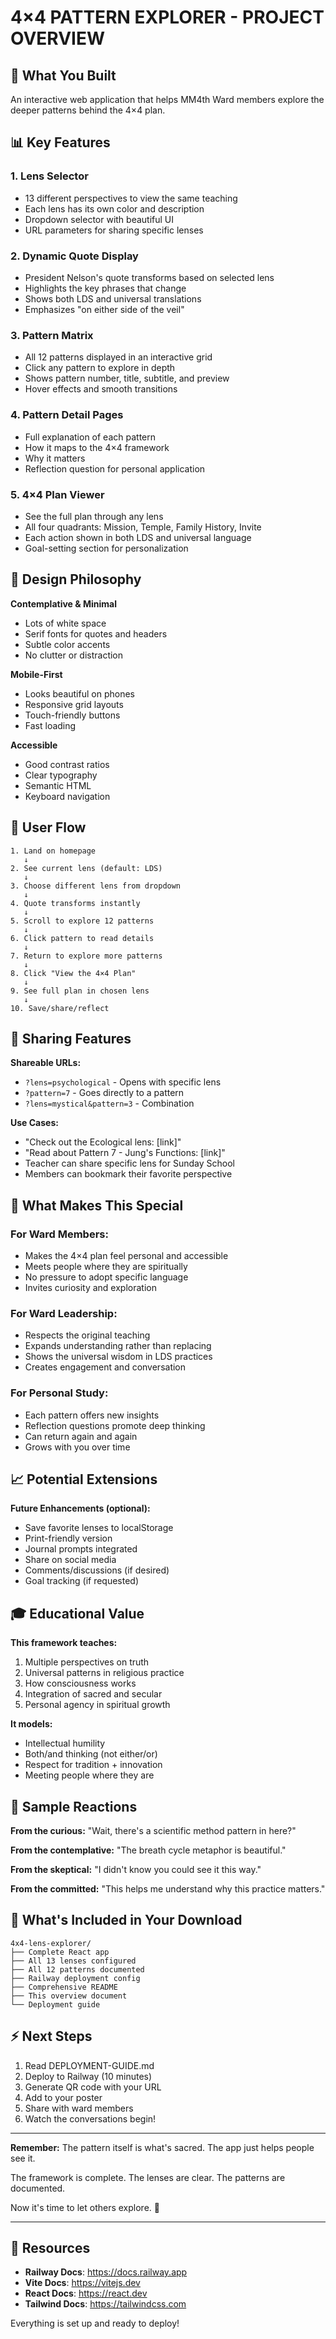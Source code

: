 # 4×4 PATTERN EXPLORER - PROJECT OVERVIEW

## 🎯 What You Built

An interactive web application that helps MM4th Ward members explore the deeper patterns behind the 4×4 plan.

## 📊 Key Features

### 1. **Lens Selector**
- 13 different perspectives to view the same teaching
- Each lens has its own color and description
- Dropdown selector with beautiful UI
- URL parameters for sharing specific lenses

### 2. **Dynamic Quote Display**
- President Nelson's quote transforms based on selected lens
- Highlights the key phrases that change
- Shows both LDS and universal translations
- Emphasizes "on either side of the veil"

### 3. **Pattern Matrix**
- All 12 patterns displayed in an interactive grid
- Click any pattern to explore in depth
- Shows pattern number, title, subtitle, and preview
- Hover effects and smooth transitions

### 4. **Pattern Detail Pages**
- Full explanation of each pattern
- How it maps to the 4×4 framework
- Why it matters
- Reflection question for personal application

### 5. **4×4 Plan Viewer**
- See the full plan through any lens
- All four quadrants: Mission, Temple, Family History, Invite
- Each action shown in both LDS and universal language
- Goal-setting section for personalization

## 🎨 Design Philosophy

**Contemplative & Minimal**
- Lots of white space
- Serif fonts for quotes and headers
- Subtle color accents
- No clutter or distraction

**Mobile-First**
- Looks beautiful on phones
- Responsive grid layouts
- Touch-friendly buttons
- Fast loading

**Accessible**
- Good contrast ratios
- Clear typography
- Semantic HTML
- Keyboard navigation

## 🔄 User Flow

```
1. Land on homepage
   ↓
2. See current lens (default: LDS)
   ↓
3. Choose different lens from dropdown
   ↓
4. Quote transforms instantly
   ↓
5. Scroll to explore 12 patterns
   ↓
6. Click pattern to read details
   ↓
7. Return to explore more patterns
   ↓
8. Click "View the 4×4 Plan"
   ↓
9. See full plan in chosen lens
   ↓
10. Save/share/reflect
```

## 📱 Sharing Features

**Shareable URLs:**
- `?lens=psychological` - Opens with specific lens
- `?pattern=7` - Goes directly to a pattern
- `?lens=mystical&pattern=3` - Combination

**Use Cases:**
- "Check out the Ecological lens: [link]"
- "Read about Pattern 7 - Jung's Functions: [link]"
- Teacher can share specific lens for Sunday School
- Members can bookmark their favorite perspective

## 🌟 What Makes This Special

### For Ward Members:
- Makes the 4×4 plan feel personal and accessible
- Meets people where they are spiritually
- No pressure to adopt specific language
- Invites curiosity and exploration

### For Ward Leadership:
- Respects the original teaching
- Expands understanding rather than replacing
- Shows the universal wisdom in LDS practices
- Creates engagement and conversation

### For Personal Study:
- Each pattern offers new insights
- Reflection questions promote deep thinking
- Can return again and again
- Grows with you over time

## 📈 Potential Extensions

**Future Enhancements (optional):**
- Save favorite lenses to localStorage
- Print-friendly version
- Journal prompts integrated
- Share on social media
- Comments/discussions (if desired)
- Goal tracking (if requested)

## 🎓 Educational Value

**This framework teaches:**
1. Multiple perspectives on truth
2. Universal patterns in religious practice
3. How consciousness works
4. Integration of sacred and secular
5. Personal agency in spiritual growth

**It models:**
- Intellectual humility
- Both/and thinking (not either/or)
- Respect for tradition + innovation
- Meeting people where they are

## 💬 Sample Reactions

**From the curious:**
"Wait, there's a scientific method pattern in here?"

**From the contemplative:**
"The breath cycle metaphor is beautiful."

**From the skeptical:**
"I didn't know you could see it this way."

**From the committed:**
"This helps me understand why this practice matters."

## 🎁 What's Included in Your Download

```
4x4-lens-explorer/
├── Complete React app
├── All 13 lenses configured
├── All 12 patterns documented
├── Railway deployment config
├── Comprehensive README
├── This overview document
└── Deployment guide
```

## ⚡ Next Steps

1. Read DEPLOYMENT-GUIDE.md
2. Deploy to Railway (10 minutes)
3. Generate QR code with your URL
4. Add to your poster
5. Share with ward members
6. Watch the conversations begin!

---

**Remember:** The pattern itself is what's sacred. The app just helps people see it.

The framework is complete. The lenses are clear. The patterns are documented.

Now it's time to let others explore. 🙏

---

## 🔗 Resources

- **Railway Docs**: https://docs.railway.app
- **Vite Docs**: https://vitejs.dev
- **React Docs**: https://react.dev
- **Tailwind Docs**: https://tailwindcss.com

Everything is set up and ready to deploy!
